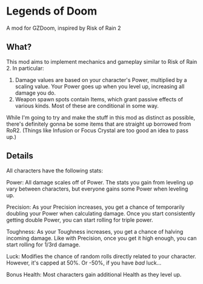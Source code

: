 # Legends of Doom
A mod for GZDoom, inspired by Risk of Rain 2

## What?
This mod aims to implement mechanics and gameplay similar to Risk of Rain 2. In particular:

1. Damage values are based on your character's Power, multiplied by a scaling value. Your Power goes up when you level up, increasing all damage you do.
2. Weapon spawn spots contain Items, which grant passive effects of various kinds. Most of these are conditional in some way.

While I'm going to try and make the stuff in this mod as distinct as possible, there's definitely gonna be some items that are straight up borrowed from RoR2. (Things like Infusion or Focus Crystal are too good an idea to pass up.)

## Details

All characters have the following stats:

Power: All damage scales off of Power. The stats you gain from leveling up vary between characters, but everyone gains some Power when leveling up.

Precision: As your Precision increases, you get a chance of temporarily doubling your Power when calculating damage. Once you start consistently getting double Power, you can start rolling for triple power.

Toughness: As your Toughness increases, you get a chance of halving incoming damage. Like with Precision, once you get it high enough, you can start rolling for 1/3rd damage.

Luck: Modifies the chance of random rolls directly related to your character. However, it's capped at 50%. Or -50%, if you have *bad* luck...

Bonus Health: Most characters gain additional Health as they level up.